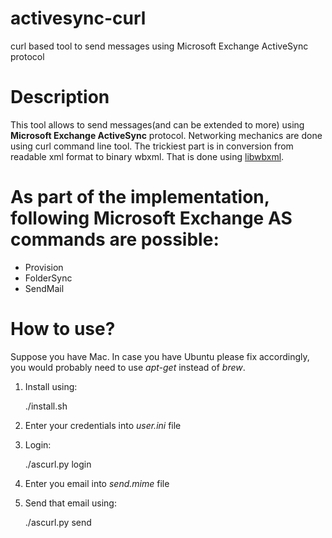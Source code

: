 # activesync-curl
curl based tool to send messages using Microsoft Exchange ActiveSync protocol

# Description
This tool allows to send messages(and can be extended to more) using **Microsoft Exchange ActiveSync** protocol.
Networking mechanics are done using curl command line tool. The trickiest part is in conversion from readable xml format to binary wbxml. That is done using [libwbxml](https://github.com/libwbxml/libwbxml).

# As part of the implementation, following Microsoft Exchange AS commands are possible:
- Provision
- FolderSync
- SendMail

# How to use?
Suppose you have Mac. In case you have Ubuntu please fix accordingly, you would probably need to use *apt-get* instead of *brew*.

 1. Install using:

    ./install.sh

 2. Enter your credentials into *user.ini* file
 3. Login:

    ./ascurl.py login

 4. Enter you email into *send.mime* file
 5. Send that email using:
 

    ./ascurl.py send
